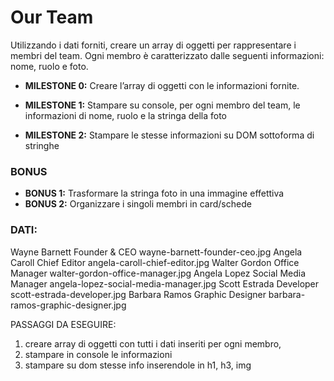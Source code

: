 Our Team
===
Utilizzando i dati forniti, creare un array di oggetti per rappresentare i membri del team.
Ogni membro è caratterizzato dalle seguenti informazioni: nome, ruolo e foto.

- **MILESTONE 0:**
Creare l’array di oggetti con le informazioni fornite.

- **MILESTONE 1:**
Stampare su console, per ogni membro del team, le informazioni di nome, ruolo e la stringa della foto

- **MILESTONE 2:**
Stampare le stesse informazioni su DOM sottoforma di stringhe

### BONUS

- **BONUS 1:**
Trasformare la stringa foto in una immagine effettiva
- **BONUS 2:**
Organizzare i singoli membri in card/schede

### DATI:
Wayne Barnett	Founder & CEO	wayne-barnett-founder-ceo.jpg
Angela Caroll	Chief Editor	angela-caroll-chief-editor.jpg
Walter Gordon	Office Manager	walter-gordon-office-manager.jpg
Angela Lopez	Social Media Manager	angela-lopez-social-media-manager.jpg
Scott Estrada	Developer	scott-estrada-developer.jpg
Barbara Ramos	Graphic Designer	barbara-ramos-graphic-designer.jpg


PASSAGGI DA ESEGUIRE: 

1. creare array di oggetti con tutti i dati inseriti per ogni membro,
2. stampare in console le informazioni 
3. stampare su dom stesse info inserendole in h1, h3, img